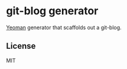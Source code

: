 # git-blog generator

[Yeoman](http://yeoman.io/) generator that scaffolds out a git-blog.

## License
MIT
